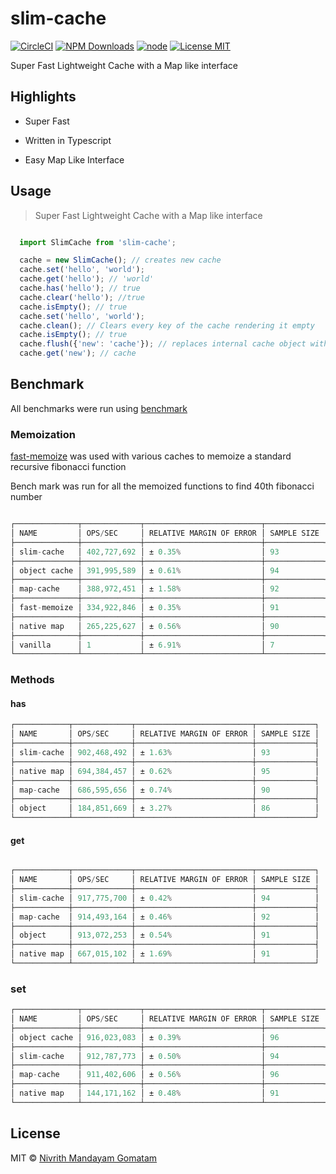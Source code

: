 # slim-cache

[![CircleCI](https://circleci.com/gh/nivrith/slim-cache/tree/master.svg?style=svg)](https://circleci.com/gh/nivrith/slim-cache/tree/master)
[![NPM Downloads](https://img.shields.io/npm/dw/slim-cache.svg)](https://www.npmjs.com/package/slim-cache)
[![node](https://img.shields.io/node/v/slim-cache.svg)](https://www.npmjs.com/package/slim-cache)
[![License MIT](https://img.shields.io/github/license/nivrith/slim-cache.svg)](https://github.com/nivrith/slim-cache/blob/master/LICENSE)

Super Fast Lightweight Cache with a Map like interface

## Highlights

- Super Fast

- Written in Typescript

- Easy Map Like Interface

## Usage

> Super Fast Lightweight Cache with a Map like interface

```js

  import SlimCache from 'slim-cache';

  cache = new SlimCache(); // creates new cache
  cache.set('hello', 'world');
  cache.get('hello'); // 'world'
  cache.has('hello'); // true
  cache.clear('hello'); //true
  cache.isEmpty(); // true
  cache.set('hello', 'world');
  cache.clean(); // Clears every key of the cache rendering it empty
  cache.isEmpty(); // true
  cache.flush({'new': 'cache'}); // replaces internal cache object with user provided object
  cache.get('new'); // cache
```

## Benchmark

All benchmarks were run using [benchmark](https://www.npmjs.com/package/benchmark)

### Memoization

[fast-memoize](https://npmjs.com/package/fast-memoize) was used with various caches to memoize
a standard recursive fibonacci function

Bench mark was run for all the memoized functions to find 40th fibonacci number

``` js

┌──────────────┬─────────────┬──────────────────────────┬─────────────┐
│ NAME         │ OPS/SEC     │ RELATIVE MARGIN OF ERROR │ SAMPLE SIZE │
├──────────────┼─────────────┼──────────────────────────┼─────────────┤
│ slim-cache   │ 402,727,692 │ ± 0.35%                  │ 93          │
├──────────────┼─────────────┼──────────────────────────┼─────────────┤
│ object cache │ 391,995,589 │ ± 0.61%                  │ 94          │
├──────────────┼─────────────┼──────────────────────────┼─────────────┤
│ map-cache    │ 388,972,451 │ ± 1.58%                  │ 92          │
├──────────────┼─────────────┼──────────────────────────┼─────────────┤
│ fast-memoize │ 334,922,846 │ ± 0.35%                  │ 91          │
├──────────────┼─────────────┼──────────────────────────┼─────────────┤
│ native map   │ 265,225,627 │ ± 0.56%                  │ 90          │
├──────────────┼─────────────┼──────────────────────────┼─────────────┤
│ vanilla      │ 1           │ ± 6.91%                  │ 7           │
└──────────────┴─────────────┴──────────────────────────┴─────────────┘
```

### Methods

#### has

```js
┌────────────┬─────────────┬──────────────────────────┬─────────────┐
│ NAME       │ OPS/SEC     │ RELATIVE MARGIN OF ERROR │ SAMPLE SIZE │
├────────────┼─────────────┼──────────────────────────┼─────────────┤
│ slim-cache │ 902,468,492 │ ± 1.63%                  │ 93          │
├────────────┼─────────────┼──────────────────────────┼─────────────┤
│ native map │ 694,384,457 │ ± 0.62%                  │ 95          │
├────────────┼─────────────┼──────────────────────────┼─────────────┤
│ map-cache  │ 686,595,656 │ ± 0.74%                  │ 90          │
├────────────┼─────────────┼──────────────────────────┼─────────────┤
│ object     │ 184,851,669 │ ± 3.27%                  │ 86          │
└────────────┴─────────────┴──────────────────────────┴─────────────┘
```

#### get

```js

┌────────────┬─────────────┬──────────────────────────┬─────────────┐
│ NAME       │ OPS/SEC     │ RELATIVE MARGIN OF ERROR │ SAMPLE SIZE │
├────────────┼─────────────┼──────────────────────────┼─────────────┤
│ slim-cache │ 917,775,700 │ ± 0.42%                  │ 94          │
├────────────┼─────────────┼──────────────────────────┼─────────────┤
│ map-cache  │ 914,493,164 │ ± 0.46%                  │ 92          │
├────────────┼─────────────┼──────────────────────────┼─────────────┤
│ object     │ 913,072,253 │ ± 0.54%                  │ 91          │
├────────────┼─────────────┼──────────────────────────┼─────────────┤
│ native map │ 667,015,102 │ ± 1.69%                  │ 91          │
└────────────┴─────────────┴──────────────────────────┴─────────────┘
```

### set

```js
┌──────────────┬─────────────┬──────────────────────────┬─────────────┐
│ NAME         │ OPS/SEC     │ RELATIVE MARGIN OF ERROR │ SAMPLE SIZE │
├──────────────┼─────────────┼──────────────────────────┼─────────────┤
│ object cache │ 916,023,083 │ ± 0.39%                  │ 96          │
├──────────────┼─────────────┼──────────────────────────┼─────────────┤
│ slim-cache   │ 912,787,773 │ ± 0.50%                  │ 94          │
├──────────────┼─────────────┼──────────────────────────┼─────────────┤
│ map-cache    │ 911,402,606 │ ± 0.56%                  │ 96          │
├──────────────┼─────────────┼──────────────────────────┼─────────────┤
│ native map   │ 144,171,162 │ ± 0.48%                  │ 91          │
└──────────────┴─────────────┴──────────────────────────┴─────────────┘

```

## License

MIT © [Nivrith Mandayam Gomatam](https://au.linkedin.com/in/nivrith-gomatam-43bb7aa5)
